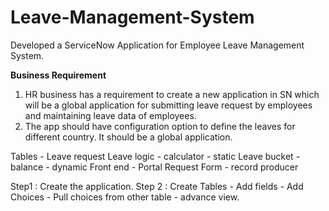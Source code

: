 # Leave-Management-System
Developed a ServiceNow Application for Employee Leave Management System.

**Business Requirement**
1. HR business has a requirement to create a new application in SN which will be a global application for submitting leave request by employees and maintaining leave data of employees.
2. The app should have configuration option to define the leaves for different country. It should be a global application.

Tables -
Leave request
Leave logic - calculator - static
Leave bucket - balance - dynamic
Front end - Portal Request Form - record producer

Step1 : Create the application.
Step 2 : Create Tables - Add fields - Add Choices - Pull choices from other table - advance view.


